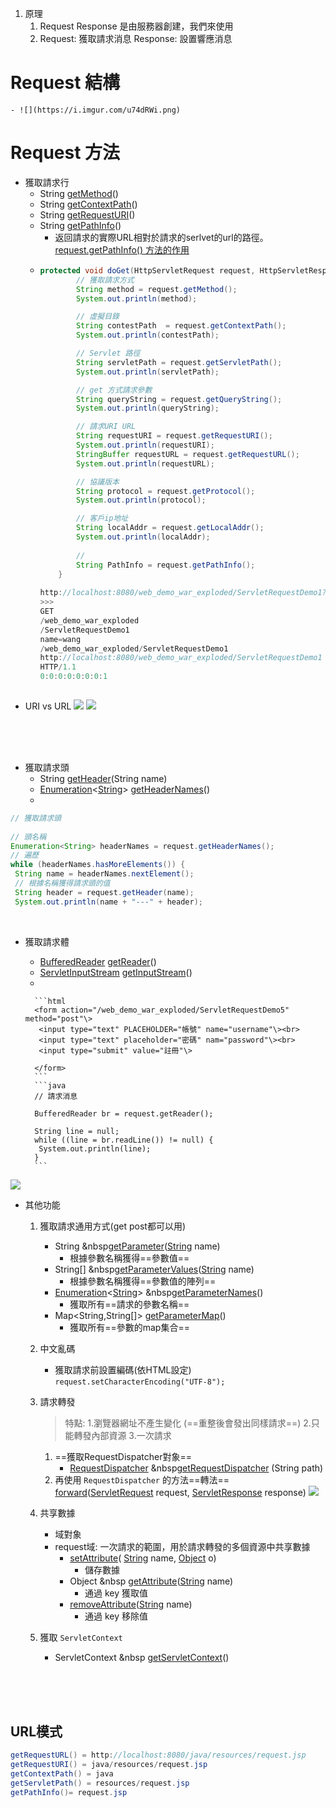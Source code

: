 1. 原理
	1. Request Response 是由服務器創建，我們來使用
	2. Request: 獲取請求消息 
		Response: 設置響應消息
# Request 結構
	- ![](https://i.imgur.com/u74dRWi.png)
# Request 方法
- 獲取請求行
	- String [getMethod](https://javaee.github.io/javaee-spec/javadocs/javax/servlet/http/HttpServletRequest.html#getMethod--)()
	- String [getContextPath](https://javaee.github.io/javaee-spec/javadocs/javax/servlet/http/HttpServletRequest.html#getContextPath--)()
	- String [getRequestURI](https://javaee.github.io/javaee-spec/javadocs/javax/servlet/http/HttpServletRequest.html#getRequestURI--)()
	- String [getPathInfo](https://javaee.github.io/javaee-spec/javadocs/javax/servlet/http/HttpServletRequest.html#getPathInfo--)()
		- 返回請求的實際URL相對於請求的serlvet的url的路徑。[request.getPathInfo() 方法的作用](https://blog.csdn.net/turkeyzhou/article/details/3270289)
	- 
		```java
		protected void doGet(HttpServletRequest request, HttpServletResponse response) throws ServletException, IOException {
		        // 獲取請求方式
		        String method = request.getMethod();
		        System.out.println(method);
		
		        // 虛擬目錄
		        String contestPath  = request.getContextPath();
		        System.out.println(contestPath);
		
		        // Servlet 路徑
		        String servletPath = request.getServletPath();
		        System.out.println(servletPath);
		
		        // get 方式請求參數
		        String queryString = request.getQueryString();
		        System.out.println(queryString);
		
		        // 請求URI URL
		        String requestURI = request.getRequestURI();
		        System.out.println(requestURI);
		        StringBuffer requestURL = request.getRequestURL();
		        System.out.println(requestURL);
		
		        // 協議版本
		        String protocol = request.getProtocol();
		        System.out.println(protocol);
		
		        // 客戶ip地址
		        String localAddr = request.getLocalAddr();
		        System.out.println(localAddr);
				
				// 
				String PathInfo = request.getPathInfo();
		    }
			
		http://localhost:8080/web_demo_war_exploded/ServletRequestDemo1?name=wang
		>>>
		GET
		/web_demo_war_exploded
		/ServletRequestDemo1
		name=wang
		/web_demo_war_exploded/ServletRequestDemo1
		http://localhost:8080/web_demo_war_exploded/ServletRequestDemo1
		HTTP/1.1
		0:0:0:0:0:0:0:1
			
		```
- URI vs URL
	![](https://i.imgur.com/spD2vko.png)
	![](https://i.imgur.com/dUw2W5y.jpg)

<br><br><br>
- 獲取請求頭
	- String [getHeader](https://javaee.github.io/javaee-spec/javadocs/javax/servlet/http/HttpServletRequest.html#getHeader-java.lang.String-)(String name)
	- [Enumeration](http://docs.oracle.com/javase/8/docs/api/java/util/Enumeration.html?is-external=true "class or interface in java.util")<[String](http://docs.oracle.com/javase/8/docs/api/java/lang/String.html?is-external=true "class or interface in java.lang")> [getHeaderNames](https://javaee.github.io/javaee-spec/javadocs/javax/servlet/http/HttpServletRequest.html#getHeaderNames--)()
	- 
```java
// 獲取請求頭  
  
// 頭名稱  
Enumeration<String> headerNames = request.getHeaderNames();  
// 遍歷  
while (headerNames.hasMoreElements()) {  
 String name = headerNames.nextElement();  
 // 根據名稱獲得請求頭的值  
 String header = request.getHeader(name);  
 System.out.println(name + "---" + header);
```
<br>

- 獲取請求體
	- [BufferedReader](http://docs.oracle.com/javase/8/docs/api/java/io/BufferedReader.html?is-external=true "class or interface in java.io") [getReader](https://javaee.github.io/javaee-spec/javadocs/javax/servlet/ServletRequest.html#getReader--)()
	- [ServletInputStream](https://javaee.github.io/javaee-spec/javadocs/javax/servlet/ServletInputStream.html "class in javax.servlet")  [getInputStream](https://javaee.github.io/javaee-spec/javadocs/javax/servlet/ServletRequest.html#getInputStream--)()
	- 

		```html
		<form action="/web_demo_war_exploded/ServletRequestDemo5" method="post"\>  
		 <input type="text" PLACEHOLDER="帳號" name="username"\><br>  
		 <input type="text" placeholder="密碼" nam="password"\><br>  
		 <input type="submit" value="註冊"\>  
		  
		</form>
		```
		```java
		// 請求消息  
		  
		BufferedReader br = request.getReader();  
		  
		String line = null;  
		while ((line = br.readLine()) != null) {  
		 System.out.println(line);  
		}
		```

![](https://i.imgur.com/ClNtSIk.png)

- 其他功能
	1. 獲取請求通用方式(get post都可以用)
		- String &nbsp[getParameter](https://javaee.github.io/javaee-spec/javadocs/javax/servlet/ServletRequest.html#getParameter-java.lang.String-)([String](http://docs.oracle.com/javase/8/docs/api/java/lang/String.html?is-external=true "class or interface in java.lang") name)
			- 根據參數名稱獲得==參數值==
		- String[] &nbsp[getParameterValues](https://javaee.github.io/javaee-spec/javadocs/javax/servlet/ServletRequest.html#getParameterValues-java.lang.String-)([String](http://docs.oracle.com/javase/8/docs/api/java/lang/String.html?is-external=true "class or interface in java.lang") name)
			- 根據參數名稱獲得==參數值的陣列==
		- [Enumeration](http://docs.oracle.com/javase/8/docs/api/java/util/Enumeration.html?is-external=true "class or interface in java.util")<[String](http://docs.oracle.com/javase/8/docs/api/java/lang/String.html?is-external=true "class or interface in java.lang")> &nbsp[getParameterNames](https://javaee.github.io/javaee-spec/javadocs/javax/servlet/ServletRequest.html#getParameterNames--)()
			- 獲取所有==請求的參數名稱==
		- Map<String,String[]> [getParameterMap](https://javaee.github.io/javaee-spec/javadocs/javax/servlet/ServletRequest.html#getParameterMap--)()
			- 獲取所有==參數的map集合==

	2. 中文亂碼
		- 獲取請求前設置編碼(依HTML設定)
		`request.setCharacterEncoding("UTF-8");`
	
	2. 請求轉發
		> 特點: 
		> 1.瀏覽器網址不產生變化 (==重整後會發出同樣請求==)
		> 2.只能轉發內部資源
		> 3.一次請求
		1. ==獲取RequestDispatcher對象==
			- [RequestDispatcher](https://javaee.github.io/javaee-spec/javadocs/javax/servlet/RequestDispatcher.html "interface in javax.servlet")  &nbsp[getRequestDispatcher](https://javaee.github.io/javaee-spec/javadocs/javax/servlet/ServletRequest.html#getRequestDispatcher-java.lang.String-)  (String path)
		2. 再使用 `RequestDispatcher` 的方法==轉法==
			[forward](https://javaee.github.io/javaee-spec/javadocs/javax/servlet/RequestDispatcher.html#forward-javax.servlet.ServletRequest-javax.servlet.ServletResponse-)([ServletRequest](https://javaee.github.io/javaee-spec/javadocs/javax/servlet/ServletRequest.html "interface in javax.servlet") request, [ServletResponse](https://javaee.github.io/javaee-spec/javadocs/javax/servlet/ServletResponse.html "interface in javax.servlet") response)
			![](https://i.imgur.com/tpxYL1o.png)
	3. 共享數據
		- 域對象
		- request域: 一次請求的範圍，用於請求轉發的多個資源中共享數據
			- [setAttribute](https://javaee.github.io/javaee-spec/javadocs/javax/servlet/ServletRequest.html#setAttribute-java.lang.String-java.lang.Object-)( [String](http://docs.oracle.com/javase/8/docs/api/java/lang/String.html?is-external=true "class or interface in java.lang") name, [Object](http://docs.oracle.com/javase/8/docs/api/java/lang/Object.html?is-external=true "class or interface in java.lang") o)
				- 儲存數據
			- Object &nbsp [getAttribute](https://javaee.github.io/javaee-spec/javadocs/javax/servlet/ServletRequest.html#getAttribute-java.lang.String-)([String](http://docs.oracle.com/javase/8/docs/api/java/lang/String.html?is-external=true "class or interface in java.lang") name)
				- 通過 key 獲取值
			- [removeAttribute](https://javaee.github.io/javaee-spec/javadocs/javax/servlet/ServletRequest.html#removeAttribute-java.lang.String-)([String](http://docs.oracle.com/javase/8/docs/api/java/lang/String.html?is-external=true "class or interface in java.lang") name)
				- 通過 key 移除值
	4. 獲取 `ServletContext`
		- ServletContext &nbsp [getServletContext](https://javaee.github.io/javaee-spec/javadocs/javax/servlet/ServletRequest.html#getServletContext--)()

<br><br><br>

## URL模式

```java
getRequestURL() = http://localhost:8080/java/resources/request.jsp
getRequestURI() = java/resources/request.jsp
getContextPath() = java
getServletPath() = resources/request.jsp
getPathInfo()= request.jsp
```
